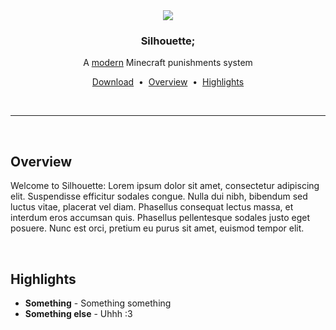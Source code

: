 <div align="center">
  <img src="https://github.com/SilhouetteMC/Silhouette/assets/68871455/dd5226ac-7ae0-4704-9644-7ab8adcbd7be">

  <h3>Silhouette;</h1>
  <p>A <u>modern</u> Minecraft punishments system</p>
</div>

<p align="center">
  <a href="https://youtu.be/dQw4w9WgXcQ?si=eWDpaIechBhr0xJF">Download</a>
  &nbsp•&nbsp
  <a href="#overview">Overview</a>
  &nbsp•&nbsp
  <a href="#highlights">Highlights</a>
</p>

<br>
<hr>
<br>

## Overview
Welcome to Silhouette: Lorem ipsum dolor sit amet, consectetur adipiscing elit. Suspendisse efficitur sodales congue. Nulla dui nibh, bibendum sed luctus vitae, placerat vel diam. Phasellus consequat lectus massa, et interdum eros accumsan quis. Phasellus pellentesque sodales justo eget posuere. Nunc est orci, pretium eu purus sit amet, euismod tempor elit.

<br>

## Highlights
* **Something** - Something something
* **Something else** - Uhhh :3
